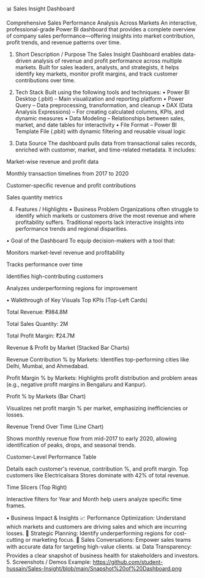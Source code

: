 📊 Sales Insight Dashboard

Comprehensive Sales Performance Analysis Across Markets
An interactive, professional-grade Power BI dashboard that provides a complete overview of company sales performance—offering insights into market contribution, profit trends, and revenue patterns over time.

1. Short Description / Purpose
The Sales Insight Dashboard enables data-driven analysis of revenue and profit performance across multiple markets. Built for sales leaders, analysts, and strategists, it helps identify key markets, monitor profit margins, and track customer contributions over time.

2. Tech Stack
Built using the following tools and techniques:
• Power BI Desktop (.pbit) – Main visualization and reporting platform
• Power Query – Data preprocessing, transformation, and cleanup
• DAX (Data Analysis Expressions) – For creating calculated columns, KPIs, and dynamic measures
• Data Modeling – Relationships between sales, market, and date tables for interactivity
• File Format – Power BI Template File (.pbit) with dynamic filtering and reusable visual logic

3. Data Source
The dashboard pulls data from transactional sales records, enriched with customer, market, and time-related metadata. It includes:

Market-wise revenue and profit data

Monthly transaction timelines from 2017 to 2020

Customer-specific revenue and profit contributions

Sales quantity metrics

4. Features / Highlights
• Business Problem
Organizations often struggle to identify which markets or customers drive the most revenue and where profitability suffers. Traditional reports lack interactive insights into performance trends and regional disparities.

• Goal of the Dashboard
To equip decision-makers with a tool that:

Monitors market-level revenue and profitability

Tracks performance over time

Identifies high-contributing customers

Analyzes underperforming regions for improvement

• Walkthrough of Key Visuals
Top KPIs (Top-Left Cards)

Total Revenue: ₹984.8M

Total Sales Quantity: 2M

Total Profit Margin: ₹24.7M

Revenue & Profit by Market (Stacked Bar Charts)

Revenue Contribution % by Markets: Identifies top-performing cities like Delhi, Mumbai, and Ahmedabad.

Profit Margin % by Markets: Highlights profit distribution and problem areas (e.g., negative profit margins in Bengaluru and Kanpur).

Profit % by Markets (Bar Chart)

Visualizes net profit margin % per market, emphasizing inefficiencies or losses.

Revenue Trend Over Time (Line Chart)

Shows monthly revenue flow from mid-2017 to early 2020, allowing identification of peaks, drops, and seasonal trends.

Customer-Level Performance Table

Details each customer's revenue, contribution %, and profit margin. Top customers like Electricalsara Stores dominate with 42% of total revenue.

Time Slicers (Top Right)

Interactive filters for Year and Month help users analyze specific time frames.

• Business Impact & Insights
📈 Performance Optimization: Understand which markets and customers are driving sales and which are incurring losses.
🎯 Strategic Planning: Identify underperforming regions for cost-cutting or marketing focus.
💬 Sales Conversations: Empower sales teams with accurate data for targeting high-value clients.
📊 Data Transparency: Provides a clear snapshot of business health for stakeholders and investors.
5. Screenshots / Demos
Example:
https://github.com/student-hussain/Sales-Insight/blob/main/Snapshot%20of%20Dashboard.png

